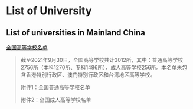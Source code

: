 # List of University

## List of universities in Mainland China

[全国高等学校名单](http://www.moe.gov.cn/jyb_xxgk/s5743/s5744/A03/202110/t20211025_574874.html)

> 截至2021年9月30日，全国高等学校共计3012所，其中：普通高等学校2756所（本科1270所、专科1486所），成人高等学校256所。本名单未包含香港特别行政区、澳门特别行政区和台湾地区高等学校。
>  
> 附件1：全国普通高等学校名单
>  
> 附件2：全国成人高等学校名单
>
